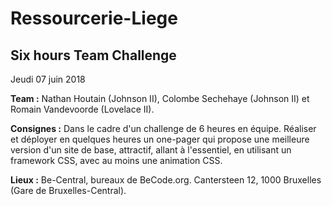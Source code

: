 # Ressourcerie-Liege

## Six hours Team Challenge
Jeudi 07 juin 2018


**Team :** Nathan Houtain (Johnson II), Colombe Sechehaye (Johnson II) et Romain Vandevoorde (Lovelace II).

**Consignes :** Dans le cadre d'un challenge de 6 heures en équipe. Réaliser et déployer en quelques heures un one-pager qui propose une meilleure version d'un site de base, attractif, allant à l'essentiel, en utilisant un framework CSS, avec au moins une animation CSS.

**Lieux :**
Be-Central, bureaux de BeCode.org.
Cantersteen 12, 1000 Bruxelles (Gare de Bruxelles-Central).
